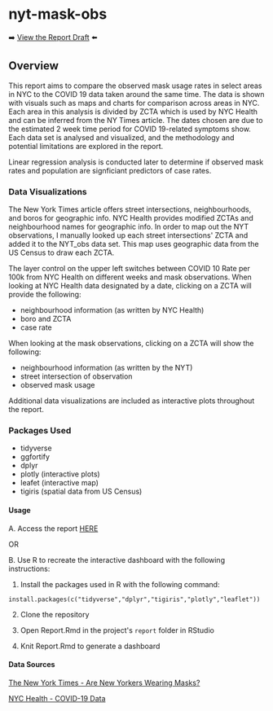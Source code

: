 # nyt-mask-obs

➡️ <a href = "https://yeeryan.github.io/nyt-mask-obs/">View the Report Draft</a> ⬅️

## Overview
This report aims to compare the observed mask usage rates in select areas in NYC to the COVID 19 data taken around the same time. The data is shown with visuals such as maps and charts for comparison across areas in NYC. Each area in this analysis is divided by ZCTA which is used by NYC Health and can be inferred from the NY Times article. The dates chosen are due to the estimated 2 week time period for COVID 19-related symptoms show. Each data set is analysed and visualized, and the methodology and potential limitations are explored in the report. 

Linear regression analysis is conducted later to determine if observed mask rates and population are signficiant predictors of case rates.


### Data Visualizations

The New York Times article offers street intersections, neighbourhoods, and boros for geographic info. NYC Health provides modified ZCTAs and neighbourhood names for geographic info. In order to map out the NYT observations, I manually looked up each street intersections' ZCTA and added it to the NYT_obs data set. This map uses geographic data from the US Census to draw each ZCTA.

The layer control on the upper left switches between COVID 10 Rate per 100k from NYC Health on different weeks and mask observations. When looking at NYC Health data designated by a date, clicking on a ZCTA will provide the following:
- neighbourhood information (as written by NYC Health)
- boro and  ZCTA
- case rate  

When looking at the mask observations, clicking on a ZCTA will show the following:
- neighbourhood information (as written by the NYT)
- street intersection of observation
- observed mask usage

Additional data visualizations are included as interactive plots throughout the report.

### Packages Used
- tidyverse
- ggfortify
- dplyr
- plotly (interactive plots)
- leafet (interactive map)
- tigiris (spatial data from US Census)

#### Usage

A. Access the report <a href = "https://yeeryan.github.io/nyt-mask-obs/">HERE</a>

OR

B. Use R to recreate the interactive dashboard with the following instructions:

1. Install the packages used in R with the following command:

`install.packages(c("tidyverse","dplyr","tigiris","plotly","leaflet"))`

2. Clone the repository

3. Open Report.Rmd in the project's `report` folder in RStudio

4. Knit Report.Rmd to generate a dashboard

#### Data Sources

<a href = "https://www.nytimes.com/2020/08/20/nyregion/nyc-face-masks.html">The New York Times - Are New Yorkers Wearing Masks?</a>

<a href = "https://www1.nyc.gov/site/doh/covid/covid-19-data.page">NYC Health - COVID-19 Data</a>
